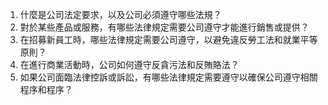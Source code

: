 1. 什麼是公司法定要求，以及公司必須遵守哪些法規？
2. 對於某些產品或服務，有哪些法律規定需要公司遵守才能進行銷售或提供？
3. 在招募新員工時，哪些法律規定需要公司遵守，以避免違反勞工法和就業平等原則？
4. 在進行商業活動時，公司如何遵守反貪污法和反賄賂法？
5. 如果公司面臨法律控訴或訴訟，有哪些法律規定需要遵守以確保公司遵守相關程序和程序？
